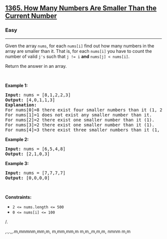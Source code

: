 <h2><a href="https://leetcode.com/problems/how-many-numbers-are-smaller-than-the-current-number/">1365. How Many Numbers Are Smaller Than the Current Number</a></h2><h3>Easy</h3><hr><div><p>Given the array <code>nums</code>, for each <code>nums[i]</code> find out how many numbers in the array are smaller than it. That is, for each <code>nums[i]</code> you have to count the number of valid <code>j's</code>&nbsp;such that&nbsp;<code>j != i</code> <strong>and</strong> <code>nums[j] &lt; nums[i]</code>.</p>

<p>Return the answer in an array.</p>

<p>&nbsp;</p>
<p><strong>Example 1:</strong></p>

<pre><strong>Input:</strong> nums = [8,1,2,2,3]
<strong>Output:</strong> [4,0,1,1,3]
<strong>Explanation:</strong> 
For nums[0]=8 there exist four smaller numbers than it (1, 2, 2 and 3). 
For nums[1]=1 does not exist any smaller number than it.
For nums[2]=2 there exist one smaller number than it (1). 
For nums[3]=2 there exist one smaller number than it (1). 
For nums[4]=3 there exist three smaller numbers than it (1, 2 and 2).
</pre>

<p><strong>Example 2:</strong></p>

<pre><strong>Input:</strong> nums = [6,5,4,8]
<strong>Output:</strong> [2,1,0,3]
</pre>

<p><strong>Example 3:</strong></p>

<pre><strong>Input:</strong> nums = [7,7,7,7]
<strong>Output:</strong> [0,0,0,0]
</pre>

<p>&nbsp;</p>
<p><strong>Constraints:</strong></p>

<ul>
	<li><code>2 &lt;= nums.length &lt;= 500</code></li>
	<li><code>0 &lt;= nums[i] &lt;= 100</code></li>
</ul>
</div>







/.

,.,.,,.m,mnmnm,mm,m,
m,mm,mm,m
m,m,,m,m,m,
nmnm
m,m
